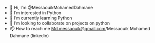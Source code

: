- 👋 Hi, I’m @MessaouikMohamedDahmane
- 👀 I’m interested in Python 
- 🌱 I’m currently learning Python
- 💞️ I’m looking to collaborate on projects on python
- 📫 How to reach me Md.messaouik@gmail.com/Messaouik Mohamed Dahmane (linkedin)

<!---
MessaouikMohamedDahmane/MessaouikMohamedDahmane is a ✨ special ✨ repository because its `README.md` (this file) appears on your GitHub profile.
You can click the Preview link to take a look at your changes.
--->
